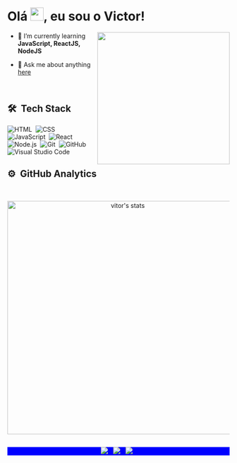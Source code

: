 <h1 align="left">Olá <img src="https://raw.githubusercontent.com/kaueMarques/kaueMarques/master/hi.gif" width="30px">, eu sou o Victor!</h1>

<img align="right" width="300em" height="300em" src="https://github.com/birobirobiro/birobirobiro/blob/master/animation_500_kv8i962g.gif?raw=true"/>


- 🌱  I’m currently learning **JavaScript, ReactJS, NodeJS**

- 💬 Ask me about anything [here](https://www.linkedin.com/in/victor-kau%C3%AA-gon%C3%A7alves-b37385220/)

<br>

## 🛠 &nbsp;Tech Stack

![HTML](https://img.shields.io/badge/-HTML-05122A?style=flat&logo=HTML5)&nbsp;
![CSS](https://img.shields.io/badge/-CSS-05122A?style=flat&logo=CSS3&logoColor=1572B6)&nbsp;
![JavaScript](https://img.shields.io/badge/-JavaScript-05122A?style=flat&logo=javascript)&nbsp;
![React](https://img.shields.io/badge/-React-05122A?style=flat&logo=react)&nbsp;
![Node.js](https://img.shields.io/badge/-Node.js-05122A?style=flat&logo=node.js)&nbsp;
![Git](https://img.shields.io/badge/-Git-05122A?style=flat&logo=git)&nbsp;
![GitHub](https://img.shields.io/badge/-GitHub-05122A?style=flat&logo=github)&nbsp;
![Visual Studio Code](https://img.shields.io/badge/-Visual%20Studio%20Code-05122A?style=flat&logo=visual-studio-code&logoColor=007ACC)&nbsp;

## ⚙️ &nbsp;GitHub Analytics
<br>

<p align="center">
<img width="530em" src="https://github-readme-stats.vercel.app/api?username=vtkaue&show_icons=true&theme=nightowl" alt="vitor's stats"/>
</p>

##

<p align="center" style="background:blue">
  <p align="center" style="background:blue">
<a href="https://web.whatsapp.com/send?phone=+558699576-4603&text=Olá%20como%20%20posso%20ajudar?%20" target="_blank"><img src="https://img.shields.io/badge/WHATSAPP-(86)99576--4603-%33920f/?style=for-the-badge&logo=whatsapp&logoColor=success"></a> &nbsp;
<a href="https://www.linkedin.com/in/victor-kau%C3%AA-gon%C3%A7alves-b37385220/" target="_blank"><img src="https://img.shields.io/badge/linkedin-Victor Kauê Gonçalves-%230077B5?style=for-the-badge&logo=linkedin&logoColor=international"></a> &nbsp;
<a href="mailto: victorkaue13@hotmail.com"><img src="https://img.shields.io/badge/Email-victorkaue13@hotmail.com-lightgrey?style=for-the-badge&logo=Gmail&logoColor=white"></a> &nbsp;
</p>
</p>
